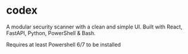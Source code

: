 # codex
A modular security scanner with a clean and simple UI. Built with React, FastAPI, Python, PowerShell &amp; Bash.


Requires at least Powershell 6/7 to be installed